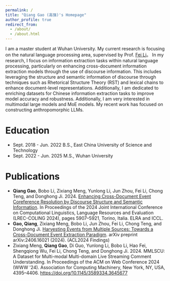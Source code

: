 ```yaml
---
permalink: /
title: "Qiang Gao (高强)'s Homepage"
author_profile: true
redirect_from: 
  - /about/
  - /about.html
---
```


I am a master student at Wuhan University. My current research is focusing on the natural language processing area, supervised by Prof. [Fei Li](https://scholar.google.com/citations?hl=en&authuser=1&user=AoMmysMAAAAJ)。 In my research, I focus on information extraction tasks within natural language processing, particularly on enhancing cross-document information extraction models through the use of discourse information. This includes leveraging the structure and semantic information of discourse through techniques such as Rhetorical Structure Theory (RST) and lexical chains to enhance document-level representations. Additionally, I am dedicated to enriching datasets for Chinese information extraction tasks to improve model accuracy and robustness. Additionally, I am very interested in multimodal large models and MoE models. My recent work has focused on constructing anthropomorphic LLMs.

**Education**
======
* Sept. 2018 - Jun. 2022 B.S., East China University of Science and Technology
* Sept. 2022 - Jun. 2025 M.S., Wuhan University

**Publications**
======
+ **Qiang Gao**, Bobo Li, Zixiang Meng, Yunlong Li, Jun Zhou, Fei Li, Chong Teng, and Donghong Ji. 2024. [Enhancing Cross-Document Event Coreference Resolution by Discourse Structure and Semantic Information](https://aclanthology.org/2024.lrec-main.523/). In Proceedings of the 2024 Joint International Conference on Computational Linguistics, Language Resources and Evaluation (LREC-COLING 2024), pages 5907–5921, Torino, Italia. ELRA and ICCL.
+ **Gao, Qiang**, Zixiang Meng, Bobo Li, Jun Zhou, Fei Li, Chong Teng, and Donghong Ji. [Harvesting Events from Multiple Sources: Towards a Cross-Document Event Extraction Paradigm](https://arxiv.org/abs/2406.16021). arXiv preprint arXiv:2406.16021 (2024). (ACL2024 Findings)
+ Zixiang Meng, **Qiang Gao**, Di Guo, Yunlong Li, Bobo Li, Hao Fei, Shengqiong Wu, Fei Li, Chong Teng, and Donghong Ji. 2024. MMLSCU: A Dataset for Multi-modal Multi-domain Live Streaming Comment Understanding. In Proceedings of the ACM on Web Conference 2024 (WWW '24). Association for Computing Machinery, New York, NY, USA, 4395–4406. https://doi.org/10.1145/3589334.3645677

